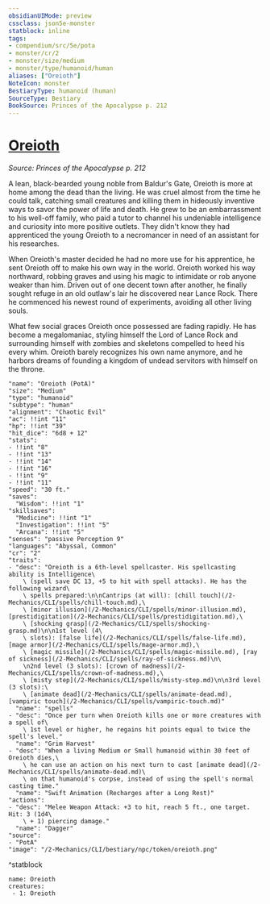 ```yaml
---
obsidianUIMode: preview
cssclass: json5e-monster
statblock: inline
tags:
- compendium/src/5e/pota
- monster/cr/2
- monster/size/medium
- monster/type/humanoid/human
aliases: ["Oreioth"]
NoteIcon: monster
BestiaryType: humanoid (human)
SourceType: Bestiary
BookSource: Princes of the Apocalypse p. 212
---
```

# [Oreioth](2-Mechanics/CLI/bestiary/npc/oreioth-pota.md)
*Source: Princes of the Apocalypse p. 212*  

A lean, black-bearded young noble from Baldur's Gate, Oreioth is more at home among the dead than the living. He was cruel almost from the time he could talk, catching small creatures and killing them in hideously inventive ways to savor the power of life and death. He grew to be an embarrassment to his well-off family, who paid a tutor to channel his undeniable intelligence and curiosity into more positive outlets. They didn't know they had apprenticed the young Oreioth to a necromancer in need of an assistant for his researches.

When Oreioth's master decided he had no more use for his apprentice, he sent Oreioth off to make his own way in the world. Oreioth worked his way northward, robbing graves and using his magic to intimidate or rob anyone weaker than him. Driven out of one decent town after another, he finally sought refuge in an old outlaw's lair he discovered near Lance Rock. There he commenced his newest round of experiments, avoiding all other living souls.

What few social graces Oreioth once possessed are fading rapidly. He has become a megalomaniac, styling himself the Lord of Lance Rock and surrounding himself with zombies and skeletons compelled to heed his every whim. Oreioth barely recognizes his own name anymore, and he harbors dreams of founding a kingdom of undead servitors with himself on the throne.

```statblock
"name": "Oreioth (PotA)"
"size": "Medium"
"type": "humanoid"
"subtype": "human"
"alignment": "Chaotic Evil"
"ac": !!int "11"
"hp": !!int "39"
"hit_dice": "6d8 + 12"
"stats":
- !!int "8"
- !!int "13"
- !!int "14"
- !!int "16"
- !!int "9"
- !!int "11"
"speed": "30 ft."
"saves":
  "Wisdom": !!int "1"
"skillsaves":
  "Medicine": !!int "1"
  "Investigation": !!int "5"
  "Arcana": !!int "5"
"senses": "passive Perception 9"
"languages": "Abyssal, Common"
"cr": "2"
"traits":
- "desc": "Oreioth is a 6th-level spellcaster. His spellcasting ability is Intelligence\
    \ (spell save DC 13, +5 to hit with spell attacks). He has the following wizard\
    \ spells prepared:\n\nCantrips (at will): [chill touch](/2-Mechanics/CLI/spells/chill-touch.md),\
    \ [minor illusion](/2-Mechanics/CLI/spells/minor-illusion.md), [prestidigitation](/2-Mechanics/CLI/spells/prestidigitation.md),\
    \ [shocking grasp](/2-Mechanics/CLI/spells/shocking-grasp.md)\n\n1st level (4\
    \ slots): [false life](/2-Mechanics/CLI/spells/false-life.md), [mage armor](/2-Mechanics/CLI/spells/mage-armor.md),\
    \ [magic missile](/2-Mechanics/CLI/spells/magic-missile.md), [ray of sickness](/2-Mechanics/CLI/spells/ray-of-sickness.md)\n\
    \n2nd level (3 slots): [crown of madness](/2-Mechanics/CLI/spells/crown-of-madness.md),\
    \ [misty step](/2-Mechanics/CLI/spells/misty-step.md)\n\n3rd level (3 slots):\
    \ [animate dead](/2-Mechanics/CLI/spells/animate-dead.md), [vampiric touch](/2-Mechanics/CLI/spells/vampiric-touch.md)"
  "name": "spells"
- "desc": "Once per turn when Oreioth kills one or more creatures with a spell of\
    \ 1st level or higher, he regains hit points equal to twice the spell's level."
  "name": "Grim Harvest"
- "desc": "When a living Medium or Small humanoid within 30 feet of Oreioth dies,\
    \ he can use an action on his next turn to cast [animate dead](/2-Mechanics/CLI/spells/animate-dead.md)\
    \ on that humanoid's corpse, instead of using the spell's normal casting time."
  "name": "Swift Animation (Recharges after a Long Rest)"
"actions":
- "desc": "Melee Weapon Attack: +3 to hit, reach 5 ft., one target. Hit: 3 (1d4\
    \ + 1) piercing damage."
  "name": "Dagger"
"source":
- "PotA"
"image": "/2-Mechanics/CLI/bestiary/npc/token/oreioth.png"
```
^statblock

```encounter-table
name: Oreioth
creatures:
 - 1: Oreioth
```